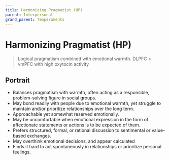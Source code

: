 ```yaml
---
title: Harmonizing Pragmatist (HP)
parent: Interpersonal
grand_parent: Temperaments
---
```


# Harmonizing Pragmatist (HP)

>Logical pragmatism combined with emotional warmth. DLPFC \> vmPFC with high oxytocin activity

## Portrait
* Balances pragmatism with warmth, often acting as a responsible, problem-solving figure in social groups.
* May bond readily with people due to emotional warmth, yet struggle to maintain and/or prioritize relationships over the long term.
* Approachable yet somewhat reserved emotionally.
* May be uncomfortable when emotional expression in the form of affectionate statements or actions is to be expected of them.
* Prefers structured, formal, or rational discussion to sentimental or value-based exchanges.
* May overthink emotional decisions, and appear calculated
* Finds it hard to act spontaneously in relationships or prioritize personal feelings.

